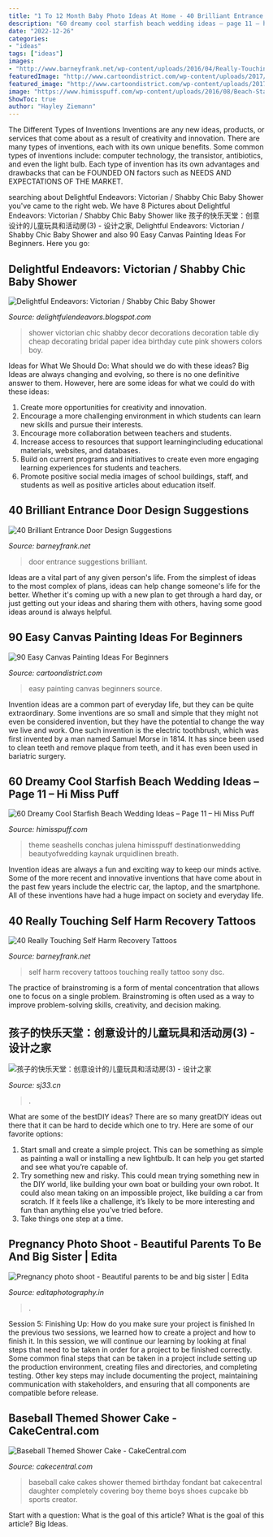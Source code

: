 ```yaml
---
title: "1 To 12 Month Baby Photo Ideas At Home - 40 Brilliant Entrance Door Design Suggestions"
description: "60 dreamy cool starfish beach wedding ideas – page 11 – hi miss puff"
date: "2022-12-26"
categories:
- "ideas"
tags: ["ideas"]
images:
- "http://www.barneyfrank.net/wp-content/uploads/2016/04/Really-Touching-Self-harm-recovery-tattoo-ideas-72.jpg"
featuredImage: "http://www.cartoondistrict.com/wp-content/uploads/2017/06/Easy-Canvas-Painting-Ideas-For-Beginners16-1.jpg"
featured_image: "http://www.cartoondistrict.com/wp-content/uploads/2017/06/Easy-Canvas-Painting-Ideas-For-Beginners16-1.jpg"
image: "https://www.himisspuff.com/wp-content/uploads/2016/08/Beach-Starfish-Wedding-Table-Decor.jpg"
ShowToc: true
author: "Hayley Ziemann"
---
```



The Different Types of Inventions
Inventions are any new ideas, products, or services that come about as a result of creativity and innovation. There are many types of inventions, each with its own unique benefits. Some common types of inventions include: computer technology, the transistor, antibiotics, and even the light bulb. Each type of invention has its own advantages and drawbacks that can be FOUNDED ON factors such as NEEDS AND EXPECTATIONS OF THE MARKET.

	

		
searching about Delightful Endeavors: Victorian / Shabby Chic Baby Shower you've came to the right web. We have 8 Pictures about Delightful Endeavors: Victorian / Shabby Chic Baby Shower like 孩子的快乐天堂：创意设计的儿童玩具和活动房(3) - 设计之家, Delightful Endeavors: Victorian / Shabby Chic Baby Shower and also 90 Easy Canvas Painting Ideas For Beginners. Here you go:
		
    
## Delightful Endeavors: Victorian / Shabby Chic Baby Shower

<img loading=lazy src="http://1.bp.blogspot.com/-OyZPUtQhlAM/TmvYSaWOfJI/AAAAAAAACJk/4V4Rvo8HPto/s1600/167932259_V9Hpoh4z_c.jpg" onerror="this.onerror=null;this.src='https://tse1.mm.bing.net/th?id=OIP.JTlkvPXVcRHmMOGHwMDNLgHaK6&amp;pid=15.1';" alt="Delightful Endeavors: Victorian / Shabby Chic Baby Shower">

_Source: delightfulendeavors.blogspot.com_

>shower victorian chic shabby decor decorations decoration table diy cheap decorating bridal paper idea birthday cute pink showers colors boy. 

	

Ideas for What We Should Do: What should we do with these ideas?
Big Ideas are always changing and evolving, so there is no one definitive answer to them. However, here are some ideas for what we could do with these ideas: 
1. Create more opportunities for creativity and innovation. 
2. Encourage a more challenging environment in which students can learn new skills and pursue their interests. 
3. Encourage more collaboration between teachers and students. 
4. Increase access to resources that support learningincluding educational materials, websites, and databases. 
5. Build on current programs and initiatives to create even more engaging learning experiences for students and teachers. 
6. Promote positive social media images of school buildings, staff, and students as well as positive articles about education itself.

    
## 40 Brilliant Entrance Door Design Suggestions

<img loading=lazy src="http://www.barneyfrank.net/wp-content/uploads/2016/01/Brilliant-Entrance-Door-Design-Suggestions-27.jpg" onerror="this.onerror=null;this.src='https://tse2.mm.bing.net/th?id=OIP.ITpIvNKeSJzoRDCJ-HtGLQHaJ4&amp;pid=15.1';" alt="40 Brilliant Entrance Door Design Suggestions">

_Source: barneyfrank.net_

>door entrance suggestions brilliant. 

	

Ideas are a vital part of any given person's life. From the simplest of ideas to the most complex of plans, ideas can help change someone's life for the better. Whether it's coming up with a new plan to get through a hard day, or just getting out your ideas and sharing them with others, having some good ideas around is always helpful.

    
## 90 Easy Canvas Painting Ideas For Beginners

<img loading=lazy src="http://www.cartoondistrict.com/wp-content/uploads/2017/06/Easy-Canvas-Painting-Ideas-For-Beginners16-1.jpg" onerror="this.onerror=null;this.src='https://tse2.mm.bing.net/th?id=OIP.x74ywo_6lFqgoTmFRqKvLQHaKQ&amp;pid=15.1';" alt="90 Easy Canvas Painting Ideas For Beginners">

_Source: cartoondistrict.com_

>easy painting canvas beginners source. 

	

Invention ideas are a common part of everyday life, but they can be quite extraordinary. Some inventions are so small and simple that they might not even be considered invention, but they have the potential to change the way we live and work. One such invention is the electric toothbrush, which was first invented by a man named Samuel Morse in 1814. It has since been used to clean teeth and remove plaque from teeth, and it has even been used in bariatric surgery.

    
## 60 Dreamy Cool Starfish Beach Wedding Ideas – Page 11 – Hi Miss Puff

<img loading=lazy src="https://www.himisspuff.com/wp-content/uploads/2016/08/Beach-Starfish-Wedding-Table-Decor.jpg" onerror="this.onerror=null;this.src='https://tse2.mm.bing.net/th?id=OIP.p9Br13GOTjuqpIJ43ELniAHaLH&amp;pid=15.1';" alt="60 Dreamy Cool Starfish Beach Wedding Ideas – Page 11 – Hi Miss Puff">

_Source: himisspuff.com_

>theme seashells conchas julena himisspuff destinationwedding beautyofwedding kaynak urquidlinen breath. 

	

Invention ideas are always a fun and exciting way to keep our minds active. Some of the more recent and innovative inventions that have come about in the past few years include the electric car, the laptop, and the smartphone. All of these inventions have had a huge impact on society and everyday life.

    
## 40 Really Touching Self Harm Recovery Tattoos

<img loading=lazy src="http://www.barneyfrank.net/wp-content/uploads/2016/04/Really-Touching-Self-harm-recovery-tattoo-ideas-72.jpg" onerror="this.onerror=null;this.src='https://tse4.mm.bing.net/th?id=OIP.RLt170CjHVmpownLTddO1QHaLH&amp;pid=15.1';" alt="40 Really Touching Self Harm Recovery Tattoos">

_Source: barneyfrank.net_

>self harm recovery tattoos touching really tattoo sony dsc. 

	

The practice of brainstroming is a form of mental concentration that allows one to focus on a single problem. Brainstroming is often used as a way to improve problem-solving skills, creativity, and decision making.

    
## 孩子的快乐天堂：创意设计的儿童玩具和活动房(3) - 设计之家

<img loading=lazy src="https://img.sj33.cn/uploads/allimg/201303/1-1303060S208.jpg" onerror="this.onerror=null;this.src='https://tse3.mm.bing.net/th?id=OIP.uKQB0ZD8eHnYEB0UMub9SQHaE8&amp;pid=15.1';" alt="孩子的快乐天堂：创意设计的儿童玩具和活动房(3) - 设计之家">

_Source: sj33.cn_

>. 

	

What are some of the bestDIY ideas?
There are so many greatDIY ideas out there that it can be hard to decide which one to try. Here are some of our favorite options: 
1) Start small and create a simple project. This can be something as simple as painting a wall or installing a new lightbulb. It can help you get started and see what you’re capable of. 
2) Try something new and risky. This could mean trying something new in the DIY world, like building your own boat or building your own robot. It could also mean taking on an impossible project, like building a car from scratch. If it feels like a challenge, it’s likely to be more interesting and fun than anything else you’ve tried before. 
3) Take things one step at a time.

    
## Pregnancy Photo Shoot - Beautiful Parents To Be And Big Sister | Edita

<img loading=lazy src="https://editaphotography.in/blog/wp-content/uploads/2018/01/Maternity_Photo_shoot_Pune_D_102.jpg" onerror="this.onerror=null;this.src='https://tse3.mm.bing.net/th?id=OIP.CSfMIKU2IdMN8qSRPtxyIwHaLG&amp;pid=15.1';" alt="Pregnancy photo shoot - Beautiful parents to be and big sister | Edita">

_Source: editaphotography.in_

>. 

	

Session 5: Finishing Up: How do you make sure your project is finished
In the previous two sessions, we learned how to create a project and how to finish it. In this session, we will continue our learning by looking at final steps that need to be taken in order for a project to be finished correctly.
Some common final steps that can be taken in a project include setting up the production environment, creating files and directories, and completing testing. Other key steps may include documenting the project, maintaining communication with stakeholders, and ensuring that all components are compatible before release.

    
## Baseball Themed Shower Cake - CakeCentral.com

<img loading=lazy src="https://cdn001.cakecentral.com/gallery/2015/03/900_13196Q5jf_baseball-themed-shower-cake.jpg" onerror="this.onerror=null;this.src='https://tse4.mm.bing.net/th?id=OIP.ZmxpSL1MNcdMLWJQW0V4HQHaJ4&amp;pid=15.1';" alt="Baseball Themed Shower Cake - CakeCentral.com">

_Source: cakecentral.com_

>baseball cake cakes shower themed birthday fondant bat cakecentral daughter completely covering boy theme boys shoes cupcake bb sports creator. 

	

Start with a question: What is the goal of this article?
What is the goal of this article? Big Ideas.

